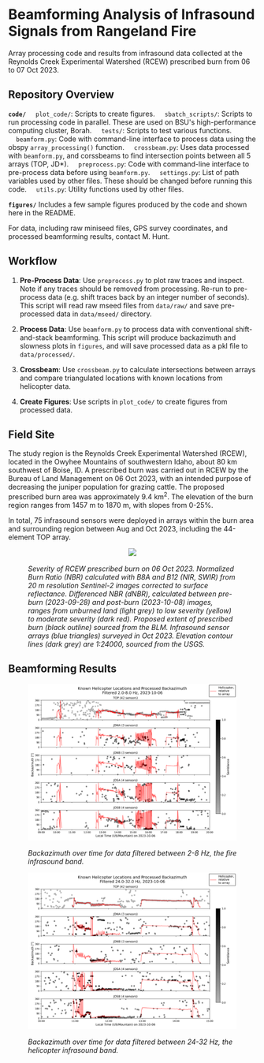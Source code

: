 # Beamforming Analysis of Infrasound Signals from Rangeland Fire
Array processing code and results from infrasound data collected at the Reynolds Creek Experimental Watershed (RCEW) prescribed burn from 06 to 07 Oct 2023. 


## Repository Overview

**`code/`**
    &nbsp;&nbsp;&nbsp;&nbsp;`plot_code/`: Scripts to create figures.
    &nbsp;&nbsp;&nbsp;&nbsp;`sbatch_scripts/`: Scripts to run processing code in parallel. These are used on BSU's high-performance computing cluster, Borah.
    &nbsp;&nbsp;&nbsp;&nbsp;`tests/`: Scripts to test various functions.
    &nbsp;&nbsp;&nbsp;&nbsp;`beamform.py`: Code with command-line interface to process data using the obspy `array_processing()` function.
    &nbsp;&nbsp;&nbsp;&nbsp;`crossbeam.py`: Uses data processed with `beamform.py`, and corssbeams to find intersection points between all 5 arrays (TOP, JD*).
    &nbsp;&nbsp;&nbsp;&nbsp;`preprocess.py`: Code with command-line interface to pre-process data before using `beamform.py`.
    &nbsp;&nbsp;&nbsp;&nbsp;`settings.py`: List of path variables used by other files. These should be changed before running this code.
    &nbsp;&nbsp;&nbsp;&nbsp;`utils.py`: Utility functions used by other files.

**`figures/`** Includes a few sample figures produced by the code and shown here in the README.

For data, including raw miniseed files, GPS survey coordinates, and processed beamforming results, contact M. Hunt.

## Workflow
1. **Pre-Process Data**: Use `preprocess.py` to plot raw traces and inspect. Note if any traces should be removed from processing. Re-run to pre-process data (e.g. shift traces back by an integer number of seconds). This script will read raw mseed files from `data/raw/` and save pre-processed data in `data/mseed/` directory. 

2. **Process Data**: Use `beamform.py` to process data with conventional shift-and-stack beamforming. This script will produce backazimuth and slowness plots in `figures`, and will save processed data as a pkl file to `data/processed/`. 

3. **Crossbeam**: Use `crossbeam.py` to calculate intersections between arrays and compare triangulated locations with known locations from helicopter data. 

4. **Create Figures**: Use scripts in `plot_code/` to create figures from processed data.


## Field Site
The study region is the Reynolds Creek Experimental Watershed (RCEW), located in the Owyhee Mountains of southwestern Idaho, about 80 km southwest of Boise, ID. A prescribed burn was carried out in RCEW by the Bureau of Land Management on 06 Oct 2023, with an intended purpose of decreasing the juniper population for grazing cattle. The proposed prescribed burn area was approximately 9.4 km<sup>2</sup>. The elevation of the burn region ranges from 1457 m to 1870 m, with slopes from 0-25%.

In total, 75 infrasound sensors were deployed in arrays within the burn area and surrounding region between Aug and Oct 2023, including the 44-element TOP array.

<figure>
<p align="center">
    <img src="figures/burn_severity_map.png" width="400">
    <figcaption> <i> Severity of RCEW prescribed burn on 06 Oct 2023. Normalized Burn Ratio (NBR) calculated with B8A and B12 (NIR, SWIR) from 20 m resolution Sentinel-2 images corrected to surface reflectance. Differenced NBR (dNBR), calculated between pre-burn (2023-09-28) and post-burn (2023-10-08) images, ranges from unburned land (light grey) to low severity (yellow) to moderate severity (dark red). Proposed extent of prescribed burn (black outline) sourced from the BLM. Infrasound sensor arrays (blue triangles) surveyed in Oct 2023. Elevation contour lines (dark grey) are 1:24000, sourced from the USGS. </i> </figcaption>
</p>
</figure>




## Beamforming Results




<figure>
<p align="center">
    <img src="figures/backaz_and_heli_2.0-8.0Hz_20231006-15-00_20231007-02-00.png" width="500">
    <figcaption> <i> Backazimuth over time for data filtered between 2-8 Hz, the fire infrasound band. </i> </figcaption>
</p>
</figure>




<figure>
<p align="center">
    <img src="figures/backaz_and_heli_24.0-32.0Hz_20231007-16-00_20231007-21-00.png" width="500">
    <figcaption> <i> Backazimuth over time for data filtered between 24-32 Hz, the helicopter infrasound band. </i> </figcaption>
</p>
</figure>